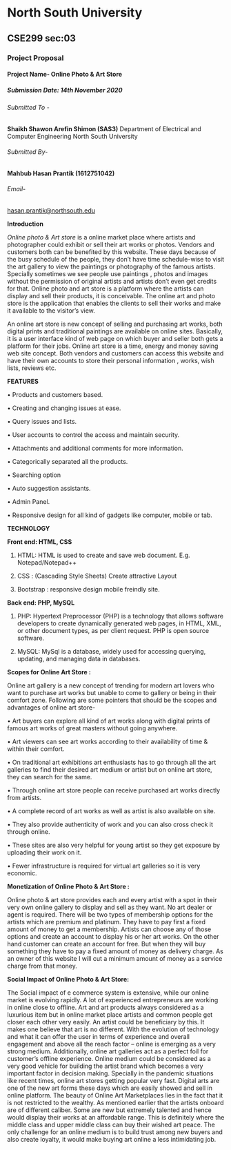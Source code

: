 # North South University
## CSE299 sec:03
### Project Proposal
#### Project Name- Online Photo & Art Store
##### Submission Date: 14th November 2020
###### Submitted To - 
**Shaikh Shawon Arefin Shimon (SAS3)**
Department of Electrical and Computer Engineering
North South University
###### Submitted By-
**Mahbub Hasan Prantik (1612751042)**
###### Email-
[hasan.prantik@northsouth.edu](https://hasan.prantik@northsouth.edu)






**Introduction**

*Online photo & Art store* is a online market place where artists and photographer could exhibit or sell their art works or photos. Vendors and customers both can be benefited by this website. These days because of the busy schedule of the people, they don’t have time schedule-wise to visit the art gallery to view the paintings or photography of the famous artists. Specially sometimes we see people use paintings , photos and images without the permission of original artists and artists don’t even get credits for that. Online photo and art store is a platform where the artists can display and sell their products, it is conceivable. The online art and photo store is the application that enables the clients to sell their works and make it available to the visitor’s view.

An online art store is new concept of selling and purchasing art works, both digital prints and traditional paintings are available on online sites. Basically, it is a user interface kind of web page on which buyer and seller both gets a platform for their jobs. Online art store is a time, energy and money saving web site concept. Both vendors and customers can access this website and have their own accounts to store their personal information , works, wish lists, reviews etc. 

 **FEATURES**
 
•	Products and customers based.

•	Creating and changing issues at ease.

•	Query issues and lists.

•	User accounts to control the access and maintain security.

•	Attachments and additional comments for more information.

•	Categorically separated all the products.

•	Searching option

•	Auto suggestion assistants.

•	Admin Panel.

•	Responsive design for all kind of gadgets like computer, mobile or tab.

**TECHNOLOGY**

**Front end: HTML, CSS**

1.	HTML: HTML is used to create and save web document. E.g. Notepad/Notepad++

2.	CSS : (Cascading Style Sheets) Create attractive Layout

3.	Bootstrap : responsive design mobile freindly site.

**Back end: PHP, MySQL**

1.	PHP: Hypertext Preprocessor (PHP) is a technology that allows software developers to create dynamically generated web pages, in HTML, XML, or other document types, as per client request. PHP is open source software.

2.   MySQL: MySql is a database, widely used for accessing querying, updating, and      managing data in databases.

**Scopes for Online Art Store :**

Online art gallery is a new concept of trending for modern art lovers who want to purchase art works but unable to come to gallery or being in their comfort zone. Following are some pointers that should be the scopes and advantages of online art store-

• Art buyers can explore all kind of art works along with digital prints of famous art works of great masters without going anywhere.

• Art viewers can see art works according to their availability of time & within their comfort.

• On traditional art exhibitions art enthusiasts has to go through all the art galleries to find their desired art medium or artist but on online art store, they can search for the same.

• Through online art store people can receive purchased art works directly from artists.

• A complete record of art works as well as artist is also available on site.

• They also provide authenticity of work and you can also cross check it through online.

• These sites are also very helpful for young artist so they get exposure by uploading their work on it.

• Fewer infrastructure is required for virtual art galleries so it is very economic. 

**Monetization of Online Photo & Art Store :**

Online photo & art store provides each and every artist with a spot in their very own online gallery to display and sell as they want. No art dealer or agent is required. There will be two types of membership options for the artists which are premium and platinum. They have to pay first a fixed amount of money to get a membership. Artists can choose any of those options and create an account to display his or her art works. On the other hand customer can create an account for free. But when they will buy something they have to pay a fixed amount of money as delivery charge. As an owner of this website I will cut a minimum amount of money as a service charge from that money. 

**Social Impact of Online Photo & Art Store:**

The Social impact of e commerce system is extensive, while our online market is evolving  rapidly.  A lot of experienced entrepreneurs are working in online close to offline. Art and art products always considered as a luxurious item but in online market place artists and common people get closer each other very easily. An artist could be beneficiary by this.  It makes one believe that art is no different. With the evolution of technology and what it can offer the user in terms of experience and overall engagement and above all the reach factor – online is emerging as a very strong medium. Additionally, online art galleries act as a perfect foil for customer’s offline experience. Online medium could be considered as a very good vehicle for building the artist brand which becomes a very important factor in decision making. Specially in the pandemic situations like recent times, online art stores getting popular very fast. Digital arts are one of the new art forms these days which are easily showed and sell in online platform. The beauty of Online Art Marketplaces lies in the fact that it is not restricted to the wealthy. As mentioned earlier that the artists onboard are of different caliber. Some are new but extremely talented and hence would display their works at an affordable range. This is definitely where the middle class and upper middle class can buy their wished art peace. The only challenge for an online medium is to build trust among new buyers and also create loyalty, it would make buying art online a less intimidating job.






